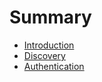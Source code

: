 # Summary

* [Introduction](README.md)
* [Discovery](Discovery.md)
* [Authentication](Authentication.md)
